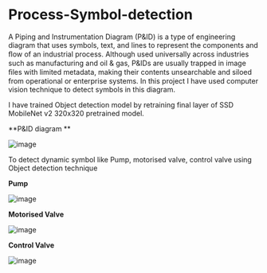 # Process-Symbol-detection

A Piping and Instrumentation Diagram (P&ID) is a type of engineering diagram that uses symbols, text, and lines to represent the components and ﬂow of an industrial process. Although used universally across industries such as manufacturing and oil & gas, P&IDs are usually trapped in image ﬁles with limited metadata, making their contents unsearchable and siloed from operational or enterprise systems. In this project I have used computer vision technique to detect symbols in this diagram.

I have trained Object detection model by retraining final layer of SSD MobileNet v2 320x320 pretrained model.

**P&ID diagram **

![image](https://user-images.githubusercontent.com/49098763/125462171-8cec37ff-33ae-4041-8775-815b51075b66.png)

To detect dynamic symbol like Pump, motorised valve, control valve using Object detection technique

**Pump**

![image](https://user-images.githubusercontent.com/49098763/125462394-583ab407-c6f5-4f6c-a4fa-e677bf970ce1.png)

**Motorised Valve**

![image](https://user-images.githubusercontent.com/49098763/125462458-5d03307b-416b-4bff-af4c-abcb3e2e5cdb.png)

**Control Valve**

![image](https://user-images.githubusercontent.com/49098763/125462480-d3b3a2e7-f121-403b-9235-d8700c34e349.png)



